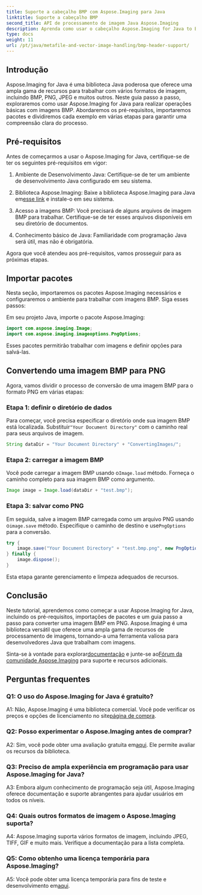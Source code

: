 ```yaml
---
title: Suporte a cabeçalho BMP com Aspose.Imaging para Java
linktitle: Suporte a cabeçalho BMP
second_title: API de processamento de imagem Java Aspose.Imaging
description: Aprenda como usar o cabeçalho Aspose.Imaging for Java to BMP com facilidade. Importe pacotes, carregue imagens e salve em diferentes formatos passo a passo.
type: docs
weight: 11
url: /pt/java/metafile-and-vector-image-handling/bmp-header-support/
---
```

## Introdução

Aspose.Imaging for Java é uma biblioteca Java poderosa que oferece uma ampla gama de recursos para trabalhar com vários formatos de imagem, incluindo BMP, PNG, JPEG e muitos outros. Neste guia passo a passo, exploraremos como usar Aspose.Imaging for Java para realizar operações básicas com imagens BMP. Abordaremos os pré-requisitos, importaremos pacotes e dividiremos cada exemplo em várias etapas para garantir uma compreensão clara do processo.

## Pré-requisitos

Antes de começarmos a usar o Aspose.Imaging for Java, certifique-se de ter os seguintes pré-requisitos em vigor:

1. Ambiente de Desenvolvimento Java: Certifique-se de ter um ambiente de desenvolvimento Java configurado em seu sistema.

2.  Biblioteca Aspose.Imaging: Baixe a biblioteca Aspose.Imaging para Java em[esse link](https://releases.aspose.com/imaging/java/) e instale-o em seu sistema.

3. Acesso a imagens BMP: Você precisará de alguns arquivos de imagem BMP para trabalhar. Certifique-se de ter esses arquivos disponíveis em seu diretório de documentos.

4. Conhecimento básico de Java: Familiaridade com programação Java será útil, mas não é obrigatória.

Agora que você atendeu aos pré-requisitos, vamos prosseguir para as próximas etapas.

## Importar pacotes

Nesta seção, importaremos os pacotes Aspose.Imaging necessários e configuraremos o ambiente para trabalhar com imagens BMP. Siga esses passos:

Em seu projeto Java, importe o pacote Aspose.Imaging:

```java
import com.aspose.imaging.Image;
import com.aspose.imaging.imageoptions.PngOptions;
```

Esses pacotes permitirão trabalhar com imagens e definir opções para salvá-las.

## Convertendo uma imagem BMP para PNG

Agora, vamos dividir o processo de conversão de uma imagem BMP para o formato PNG em várias etapas:

### Etapa 1: definir o diretório de dados

 Para começar, você precisa especificar o diretório onde sua imagem BMP está localizada. Substituir`"Your Document Directory"` com o caminho real para seus arquivos de imagem.

```java
String dataDir = "Your Document Directory" + "ConvertingImages/";
```

### Etapa 2: carregar a imagem BMP

Você pode carregar a imagem BMP usando o`Image.load` método. Forneça o caminho completo para sua imagem BMP como argumento.

```java
Image image = Image.load(dataDir + "test.bmp");
```

### Etapa 3: salvar como PNG

 Em seguida, salve a imagem BMP carregada como um arquivo PNG usando o`image.save` método. Especifique o caminho de destino e use`PngOptions` para a conversão.

```java
try {
    image.save("Your Document Directory" + "test.bmp.png", new PngOptions());
} finally {
    image.dispose();
}
```

Esta etapa garante gerenciamento e limpeza adequados de recursos.

## Conclusão

Neste tutorial, aprendemos como começar a usar Aspose.Imaging for Java, incluindo os pré-requisitos, importações de pacotes e um guia passo a passo para converter uma imagem BMP em PNG. Aspose.Imaging é uma biblioteca versátil que oferece uma ampla gama de recursos de processamento de imagens, tornando-a uma ferramenta valiosa para desenvolvedores Java que trabalham com imagens.

 Sinta-se à vontade para explorar[documentação](https://reference.aspose.com/imaging/java/) e junte-se ao[Fórum da comunidade Aspose.Imaging](https://forum.aspose.com/) para suporte e recursos adicionais.

## Perguntas frequentes

### Q1: O uso do Aspose.Imaging for Java é gratuito?

 A1: Não, Aspose.Imaging é uma biblioteca comercial. Você pode verificar os preços e opções de licenciamento no site[página de compra](https://purchase.aspose.com/buy).

### Q2: Posso experimentar o Aspose.Imaging antes de comprar?

A2: Sim, você pode obter uma avaliação gratuita em[aqui](https://releases.aspose.com/). Ele permite avaliar os recursos da biblioteca.

### Q3: Preciso de ampla experiência em programação para usar Aspose.Imaging for Java?

A3: Embora algum conhecimento de programação seja útil, Aspose.Imaging oferece documentação e suporte abrangentes para ajudar usuários em todos os níveis.

### Q4: Quais outros formatos de imagem o Aspose.Imaging suporta?

A4: Aspose.Imaging suporta vários formatos de imagem, incluindo JPEG, TIFF, GIF e muito mais. Verifique a documentação para a lista completa.

### Q5: Como obtenho uma licença temporária para Aspose.Imaging?

 A5: Você pode obter uma licença temporária para fins de teste e desenvolvimento em[aqui](https://purchase.aspose.com/temporary-license/).